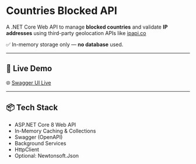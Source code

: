 #  Countries Blocked API

A .NET Core Web API to manage **blocked countries** and validate **IP addresses** using third-party geolocation APIs like [ipapi.co](https://ipapi.co) 

✅ In-memory storage only — **no database** used.

---

## 🚀 Live Demo

🌐 [Swagger UI Live](http://countriesblocks.runasp.net/index.html)  

---

## 📦 Tech Stack

- ASP.NET Core 8 Web API
- In-Memory Caching & Collections
- Swagger (OpenAPI)
- Background Services
- HttpClient
- Optional: Newtonsoft.Json


